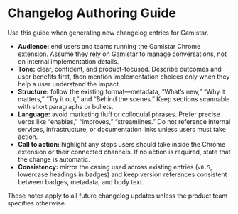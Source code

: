 # Changelog Authoring Guide

Use this guide when generating new changelog entries for Gamistar.

- **Audience:** end users and teams running the Gamistar Chrome extension. Assume they rely on Gamistar to manage conversations, not on internal implementation details.
- **Tone:** clear, confident, and product-focused. Describe outcomes and user benefits first, then mention implementation choices only when they help a user understand the impact.
- **Structure:** follow the existing format—metadata, “What’s new,” “Why it matters,” “Try it out,” and “Behind the scenes.” Keep sections scannable with short paragraphs or bullets.
- **Language:** avoid marketing fluff or colloquial phrases. Prefer precise verbs like “enables,” “improves,” “streamlines.” Do not reference internal services, infrastructure, or documentation links unless users must take action.
- **Call to action:** highlight any steps users should take inside the Chrome extension or their connected channels. If no action is required, state that the change is automatic.
- **Consistency:** mirror the casing used across existing entries (`v0.5`, lowercase headings in badges) and keep version references consistent between badges, metadata, and body text.

These notes apply to all future changelog updates unless the product team specifies otherwise.
